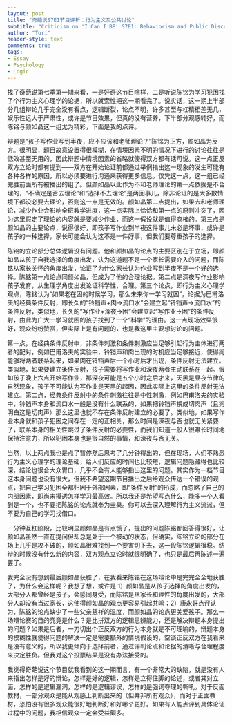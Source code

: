 ```yaml
---
layout: post
title: "奇葩说S7E1节目评析：行为主义及公共讨论"
subtitle: "Criticism on 'I Can I BB' S7E1: Behaviorism and Public Discussion"
author: "Tori"
header-style: text
comments: true
tags: 
- Essay
- Psychology
- Logic
---
```


找了奇葩说第七季第一期来看，一是好奇这节目啥样，二是听说陈铭为学习犯困找了个行为主义心理学的论据，所以就索性把这一期看完了。说实话，这一期上半部分几组辩论几乎完全没有看点，逻辑断裂，论点不明，许多甚至与杠精相差无几，娱乐性远大于严肃性，或许是节目效果，但真的没有营养，下半部分观感转好，而陈铭与颜如晶这一组尤为精彩，下面是我的点评。

辩题是“孩子写作业写到半夜，应不应该和老师理论？”陈铭为正方，颜如晶为反方。很明显，题目故意设置得很模糊，在情境因素不明的情况下进行的讨论往往是低效甚至无用的，因此辩题中情境因素的省略就使得双方都有话可说。这一点正反双方立论时都有提到——双方在开始论证前都通过举例指出这一现象的发生可能有各种各样的原因，所以必须要进行沟通来获得更多信息。仅凭这一点，这一组已经完胜前面所有被播出的组了。但颜如晶以此作为不和老师理论的第一点依据是不合理的，“不确定是否去理论”和“选择不去理论”是两回事儿，除非论证的是大多数情境下都没必要去理论，否则这一点是无效的。颜如晶第二点提出，如果去和老师理论，减少作业会影响全班教学进度，这一点实际上恰恰和第一点的原则冲突了，因为这里假定了理论的内容就是要减少作业，而这一假设就是值得商榷的。第三点是颜如晶的主要论点，说得很好，即孩子写作业到半夜这件事儿未必是坏事，或许是孩子的一种选择，家长可能会认为这不是一件好事，但我们要尊重孩子的选择。

陈铭的立论部分总体逻辑没有问题。他和颜如晶的论点的主要区别在于立场，即颜如晶从孩子自我选择的角度出发，认为这道题不是一个家长需要介入的问题，而陈铭从家长关怀的角度出发，论证了为什么家长认为作业写到半夜不是一个好的选择。陈铭第一点论点同颜如晶，但成为了他的合理论据。第二点是深夜写作业影响孩子发育，从生理学角度出发论证科学性，合理。第三个论点，即行为主义心理学观点，陈铭认为“如果老在困的时候学习，那么未来你一学习就困”，论据为巴甫洛夫的经典条件反射，即长久的“铃铛声+肉->流口水”会建立起“铃铛声->流口水”的条件反射，类似地，长久的“写作业+深夜->困”会建立起“写作业->困”的条件反射，由此为广大一学习就困的孩子找到了一个“科学”的理由。这一点现场效果很好，观众纷纷赞赏，但实际上是有问题的，也是我这里主要想讨论的问题。

第一点，在经典条件反射中，非条件刺激和条件刺激应当足够引起行为主体进行两者的配对，例如巴甫洛夫的实验中，铃铛声和肉出现的时机应当足够接近，使得狗能够将两者联系起来，如果肉在铃铛声后一个小时后才出现，条件反射无法建立。类似地，如果要建立条件反射，孩子需要将写作业和深夜两者主动联系在一起。假如孩子晚上六点开始写作业，那深夜可能是五个小时之后才来，天黑是昼夜节律的自然现象，孩子不可能认为写作业是天黑的起因，因此实际上这里的条件反射无法建立。第二点，经典条件反射中的条件刺激往往是中性刺激，例如巴甫洛夫的实验中，铃铛声本身和流口水一般是没有什么联系的，如果把铃铛声换成切肉声（且狗明白这是切肉声）那么这里也就不存在条件反射建立的必要了。类似地，如果写作业本身就和孩子犯困之间存在一定的正相关，那么时间是深夜与否也就无关紧要了，联系本身的相关性跳过了条件反射的必要性，而我们知道一般人很难长时间地保持注意力，所以犯困本身也是很自然的事情，和深夜与否无关。

当然，以上两点我也是点了暂停然后思考了几分钟得出的，但在现场，人们不熟悉行为主义心理学的理论基础，给人们反应的时间也比较短，逻辑问题隐藏得也比较深，结论也很合大众胃口，几乎不会有人能够指出这里的问题。其实作为一档节目这本身问题也没有很大，但我不希望这期节目播出之后给观众传达一个错误的观点，把自己学习犯困全都归因于外部因素，即“条件反射”的形成，而忽略了自己的内部因素，即尚未摸透怎样学习最高效。所以我还是希望写点什么，能多一个人看到是一个，也不要把陈铭的论点就奉为圭臬。你可以去深入理解行为主义流派，但不要为自己的学习找借口。

一分钟互杠阶段，比较明显颜如晶是有点慌了，提出的问题陈铭都回答得很好，让颜如晶虽然一直在提问但却总是处于一个被动的状态，但确实，陈铭立论的部分在场上几乎是攻不破的，颜如晶很难找到一个要害切下去，这一段陈铭逻辑很稳。结辩的时候没有什么新的内容，双方观点立论时就很明确了，也只是最后再陈述一遍罢了。

我完全没有想到最后颜如晶获胜了，在我看来陈铭在这场辩论中是完完全全地获胜了，为什么会这样呢？我想了想，或许是 1）颜如晶是从孩子选择的角度出发的，大部分人都曾经是孩子，会感同身受，而陈铭是从家长和理性的角度出发的，大部分人却没有当过家长，这使得颜如晶的观点更容易引起共鸣；2）康永哥点评认为，陈铭的论点缺少了一些父亲慈祥的温度，而颜如晶的论点更关爱孩子。那么一场辩论赛的目的究竟是什么？是比拼双方的逻辑思辨能力，还是解决辩题本身提出的问题？如果是后者，一刀切出个正反双方的行为本身就是不可理喻的，辩题本身的模糊性就使得问题的解决一定是需要额外的情境假设的，空谈正反双方在我看来是没有意义的，所以我更倾向于选择前者，通过评判论点和论据的清晰与合理程度来决定胜负。但我对这个投票结果是没有办法接受的。

我觉得奇葩说这个节目就我看到的这一期而言，有一个非常大的缺陷，就是没有人来指出怎样是好的辩论，怎样是好的逻辑，怎样是立得住脚的论述，或者其对立面，怎样的是逻辑漏洞，怎样的是逻辑谬误，怎样的是强词夺理的嘶吼。对于反面教材，一部分观众是能从观感上判断出来的（但并非所有观众），而对于正面教材，恐怕没有很多观众能很好地判断好和好哪个更好。如果有人能点评到具体论证过程中的问题，我相信观众一定会受益颇多。